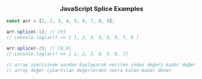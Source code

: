 <br />
<p align="center">
<h3 align="center">JavaScript Splice Examples</h3>
</p>

```javascript
const arr = [1, 2, 3, 4, 5, 6, 7, 8, 9];

arr.splice(-1); // [9]
// console.log(arr) => [ 1, 2, 3, 4, 5, 6, 7, 8 ]

arr.splice(-2); // [8,9]
// console.log(arr) => [ 1, 2, 3, 4, 5, 6, 7]

// array içerisinde sondan başlayarak verilen index değeri kadar değer döndürür.
// array değer çıkartılan değerlerden sonra kalan kadar döner
```

